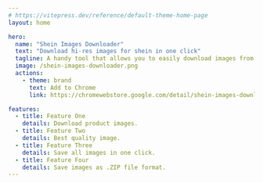 ```yaml
---
# https://vitepress.dev/reference/default-theme-home-page
layout: home

hero:
  name: "Shein Images Downloader"
  text: "Download hi-res images for shein in one click"
  tagline: A handy tool that allows you to easily download images from the shein website. 
  image: /shein-images-downloader.png
  actions:
    - theme: brand
      text: Add to Chrome
      link: https://chromewebstore.google.com/detail/shein-images-downloader/lphjpapkpnhhffgobpekcmeanpompeka

features:
  - title: Feature One
    details: Download product images.
  - title: Feature Two
    details: Best quality image.
  - title: Feature Three
    details: Save all images in one click.
  - title: Feature Four
    details: Save images as .ZIP file format.
---
```


<script setup>
    import SheinImagesDownloaderPricing from './components/SheinImagesDownloaderPricing.vue'
    import SheinImagesDownloaderFAQ from './components/SheinImagesDownloaderFAQ.vue'
    import Checkout from './Checkout.vue'
</script>

<SheinImagesDownloaderPricing />
<SheinImagesDownloaderFAQ />
<Checkout chrome-extension-name="shein_images_downloader" />
